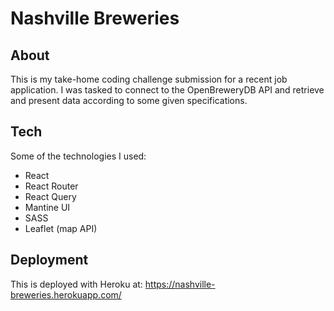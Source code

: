 # Nashville Breweries

## About

This is my take-home coding challenge submission for a recent job application. I was tasked to connect to the OpenBreweryDB API and retrieve and present data according to some given specifications.

## Tech

Some of the technologies I used:

- React
- React Router
- React Query
- Mantine UI
- SASS
- Leaflet (map API)

## Deployment

This is deployed with Heroku at: https://nashville-breweries.herokuapp.com/
